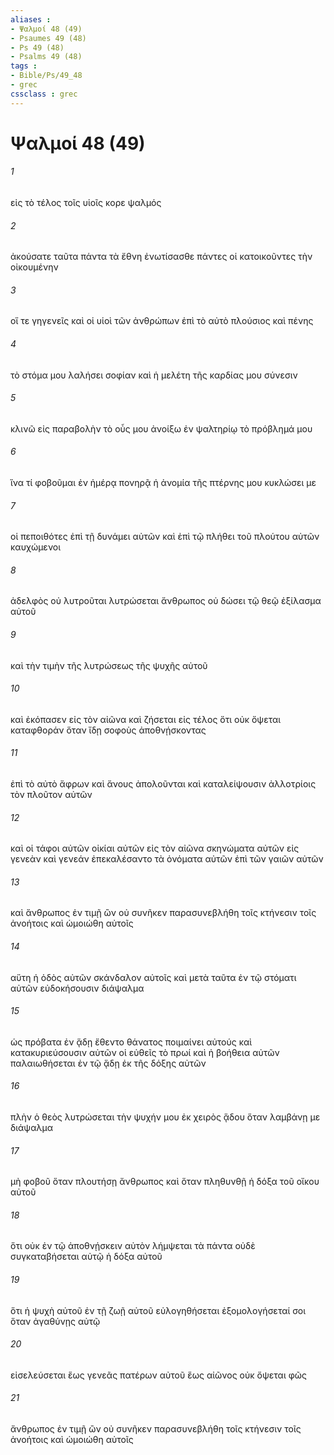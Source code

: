 ```yaml
---
aliases : 
- Ψαλμοί 48 (49)
- Psaumes 49 (48)
- Ps 49 (48)
- Psalms 49 (48)
tags : 
- Bible/Ps/49_48
- grec
cssclass : grec
---
```


# Ψαλμοί 48 (49)

###### 1
εἰς τὸ τέλος τοῖς υἱοῖς κορε ψαλμός
###### 2
ἀκούσατε ταῦτα πάντα τὰ ἔθνη ἐνωτίσασθε πάντες οἱ κατοικοῦντες τὴν οἰκουμένην
###### 3
οἵ τε γηγενεῖς καὶ οἱ υἱοὶ τῶν ἀνθρώπων ἐπὶ τὸ αὐτὸ πλούσιος καὶ πένης
###### 4
τὸ στόμα μου λαλήσει σοφίαν καὶ ἡ μελέτη τῆς καρδίας μου σύνεσιν
###### 5
κλινῶ εἰς παραβολὴν τὸ οὖς μου ἀνοίξω ἐν ψαλτηρίῳ τὸ πρόβλημά μου
###### 6
ἵνα τί φοβοῦμαι ἐν ἡμέρᾳ πονηρᾷ ἡ ἀνομία τῆς πτέρνης μου κυκλώσει με
###### 7
οἱ πεποιθότες ἐπὶ τῇ δυνάμει αὐτῶν καὶ ἐπὶ τῷ πλήθει τοῦ πλούτου αὐτῶν καυχώμενοι
###### 8
ἀδελφὸς οὐ λυτροῦται λυτρώσεται ἄνθρωπος οὐ δώσει τῷ θεῷ ἐξίλασμα αὐτοῦ
###### 9
καὶ τὴν τιμὴν τῆς λυτρώσεως τῆς ψυχῆς αὐτοῦ
###### 10
καὶ ἐκόπασεν εἰς τὸν αἰῶνα καὶ ζήσεται εἰς τέλος ὅτι οὐκ ὄψεται καταφθοράν ὅταν ἴδῃ σοφοὺς ἀποθνῄσκοντας
###### 11
ἐπὶ τὸ αὐτὸ ἄφρων καὶ ἄνους ἀπολοῦνται καὶ καταλείψουσιν ἀλλοτρίοις τὸν πλοῦτον αὐτῶν
###### 12
καὶ οἱ τάφοι αὐτῶν οἰκίαι αὐτῶν εἰς τὸν αἰῶνα σκηνώματα αὐτῶν εἰς γενεὰν καὶ γενεάν ἐπεκαλέσαντο τὰ ὀνόματα αὐτῶν ἐπὶ τῶν γαιῶν αὐτῶν
###### 13
καὶ ἄνθρωπος ἐν τιμῇ ὢν οὐ συνῆκεν παρασυνεβλήθη τοῖς κτήνεσιν τοῖς ἀνοήτοις καὶ ὡμοιώθη αὐτοῖς
###### 14
αὕτη ἡ ὁδὸς αὐτῶν σκάνδαλον αὐτοῖς καὶ μετὰ ταῦτα ἐν τῷ στόματι αὐτῶν εὐδοκήσουσιν διάψαλμα
###### 15
ὡς πρόβατα ἐν ᾅδῃ ἔθεντο θάνατος ποιμαίνει αὐτούς καὶ κατακυριεύσουσιν αὐτῶν οἱ εὐθεῖς τὸ πρωί καὶ ἡ βοήθεια αὐτῶν παλαιωθήσεται ἐν τῷ ᾅδῃ ἐκ τῆς δόξης αὐτῶν
###### 16
πλὴν ὁ θεὸς λυτρώσεται τὴν ψυχήν μου ἐκ χειρὸς ᾅδου ὅταν λαμβάνῃ με διάψαλμα
###### 17
μὴ φοβοῦ ὅταν πλουτήσῃ ἄνθρωπος καὶ ὅταν πληθυνθῇ ἡ δόξα τοῦ οἴκου αὐτοῦ
###### 18
ὅτι οὐκ ἐν τῷ ἀποθνῄσκειν αὐτὸν λήμψεται τὰ πάντα οὐδὲ συγκαταβήσεται αὐτῷ ἡ δόξα αὐτοῦ
###### 19
ὅτι ἡ ψυχὴ αὐτοῦ ἐν τῇ ζωῇ αὐτοῦ εὐλογηθήσεται ἐξομολογήσεταί σοι ὅταν ἀγαθύνῃς αὐτῷ
###### 20
εἰσελεύσεται ἕως γενεᾶς πατέρων αὐτοῦ ἕως αἰῶνος οὐκ ὄψεται φῶς
###### 21
ἄνθρωπος ἐν τιμῇ ὢν οὐ συνῆκεν παρασυνεβλήθη τοῖς κτήνεσιν τοῖς ἀνοήτοις καὶ ὡμοιώθη αὐτοῖς
